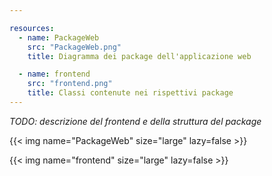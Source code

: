 ```yaml
---

resources:
  - name: PackageWeb
    src: "PackageWeb.png"
    title: Diagramma dei package dell'applicazione web

  - name: frontend
    src: "frontend.png"
    title: Classi contenute nei rispettivi package
---
```


*TODO: descrizione del frontend e della struttura del package*

{{< img name="PackageWeb" size="large" lazy=false >}}

{{< img name="frontend" size="large" lazy=false >}}

